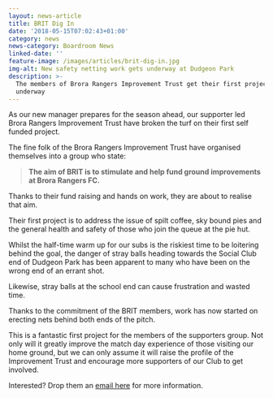 ```yaml
---
layout: news-article
title: BRIT Dig In
date: '2018-05-15T07:02:43+01:00'
category: news
news-category: Boardroom News
linked-date: ''
feature-image: /images/articles/brit-dig-in.jpg
img-alt: New safety netting work gets underway at Dudgeon Park
description: >-
  The members of Brora Rangers Improvement Trust get their first project
  underway
---
```

As our new manager prepares for the season ahead, our supporter led Brora Rangers Improvement Trust have broken the turf on their first self funded project.

The fine folk of the Brora Rangers Improvement Trust have organised themselves into a group who state:

> **The aim of BRIT is to stimulate and help fund ground improvements at Brora Rangers FC.**

Thanks to their fund raising and hands on work, they are about to realise that aim.

Their first project is to address the issue of spilt coffee, sky bound pies and the general health and safety of those who join the queue at the pie hut.

Whilst the half-time warm up for our subs is the riskiest time to be loitering behind the goal, the danger of stray balls heading towards the Social Club end of Dudgeon Park has been apparent to many who have been on the wrong end of an errant shot.

Likewise, stray balls at the school end can cause frustration and wasted time.

Thanks to the commitment of the BRIT members, work has now started on erecting nets behind both ends of the pitch.

This is a fantastic first project for the members of the supporters group. Not only will it greatly improve the match day experience of those visiting our home ground, but we can only assume it will raise the profile of the Improvement Trust and encourage more supporters of our Club to get involved.

Interested? Drop them an [email here](mailto:fansbrit@btinternet.com) for more information.
